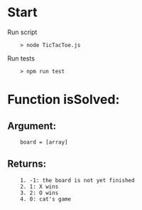 # Start

Run script

        > node TicTacToe.js 

Run tests

        > npm run test 

# Function isSolved:
## Argument: 
        board = [array]

## Returns:
        1. -1: the board is not yet finished
        2. 1: X wins
        3. 2: O wins
        4. 0: cat's game